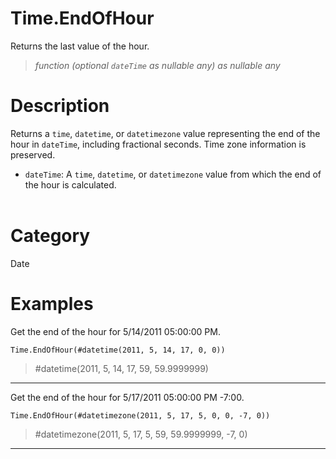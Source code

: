 ﻿# Time.EndOfHour
Returns the last value of the hour.
> _function (optional <code>dateTime</code> as nullable any) as nullable any_
# Description 
Returns a <code>time</code>, <code>datetime</code>, or <code>datetimezone</code> value representing the end of the hour in <code>dateTime</code>, including fractional seconds. Time zone information is preserved.
      <ul>
        <li><code>dateTime</code>: A <code>time</code>, <code>datetime</code>, or <code>datetimezone</code> value from which the end of the hour is calculated.</li>       
      </ul>

# Category 
Date
# Examples 
Get the end of the hour for 5/14/2011 05:00:00 PM.
```
Time.EndOfHour(#datetime(2011, 5, 14, 17, 0, 0))
```
> #datetime(2011, 5, 14, 17, 59, 59.9999999)
***
Get the end of the hour for 5/17/2011 05:00:00 PM -7:00.
```
Time.EndOfHour(#datetimezone(2011, 5, 17, 5, 0, 0, -7, 0))
```
> #datetimezone(2011, 5, 17, 5, 59, 59.9999999, -7, 0)
***
